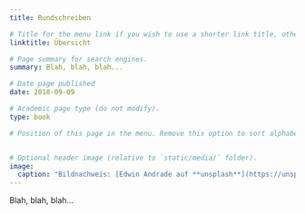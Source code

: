 ```yaml
---
title: Rundschreiben

# Title for the menu link if you wish to use a shorter link title, otherwise remove this option.
linktitle: Übersicht

# Page summary for search engines.
summary: Blah, blah, blah...

# Date page published
date: 2018-09-09

# Academic page type (do not modify).
type: book

# Position of this page in the menu. Remove this option to sort alphabetically.


# Optional header image (relative to `static/media/` folder).
image: 
  caption: "Bildnachweis: [Edwin Andrade auf **unsplash**](https://unsplash.com/photos/4V1dC_eoCwg)"
---
```


Blah, blah, blah...
